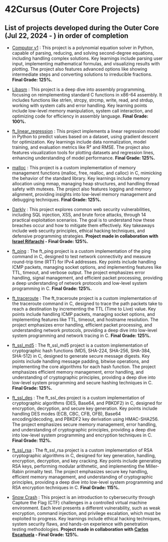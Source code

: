 # 42Cursus (Outer Core Projects)

## List of projects developed during the Outer Core (Jul 22, 2024 - ) in order of completion

- [Computor v1](https://github.com/jesuserr/42Cursus_computorv1) : This project is a polynomial equation solver in Python, capable of parsing, reducing, and solving second-degree equations, including handling complex solutions. Key learnings include parsing user input, implementing mathematical formulas, and visualizing results with plotting. The project also features advanced options like showing intermediate steps and converting solutions to irreducible fractions. **Final Grade: 125%.**

- [Libasm](https://github.com/jesuserr/42Cursus_libasm) : This project is a deep dive into assembly programming, focusing on reimplementing standard C functions in x86-64 assembly. It includes functions like strlen, strcpy, strcmp, write, read, and strdup, working with system calls and error handling. Key learning points include low-level memory manipulation, system call interaction, and optimizing code for efficiency in assembly language. **Final Grade: 100%.**

- [ft_linear_regression](https://github.com/jesuserr/42Cursus_ft_linear_regression) : This project implements a linear regression model in Python to predict values based on a dataset, using gradient descent for optimization. Key learnings include data normalization, model training, and evaluation metrics like R² and RMSE. The project also features visualization tools for plotting datasets and regression lines, enhancing understanding of model performance. **Final Grade: 125%.**

- [malloc](https://github.com/jesuserr/42Cursus_malloc) : This project is a custom implementation of memory management functions (malloc, free, realloc, and calloc) in C, mimicking the behavior of the standard library. Key learnings include memory allocation using mmap, managing heap structures, and handling thread safety with mutexes. The project also features logging and memory alignment, providing insights into low-level memory management and debugging techniques. **Final Grade: 125%.**

- [Darkly](https://github.com/jesuserr/42Cursus_darkly) : This project explores common web security vulnerabilities, including SQL injection, XSS, and brute force attacks, through 14 practical exploitation scenarios. The goal is to understand how these breaches occur and how to mitigate them effectively. Key takeaways include web security principles, ethical hacking techniques, and defensive programming strategies. **Project made in collaboration with [Israel Rifarachi](https://github.com/IsraelR1099) - Final Grade: 125%.**

- [ft_ping](https://github.com/jesuserr/42Cursus_ft_ping) : The ft_ping project is a custom implementation of the ping command in C, designed to test network connectivity and measure round-trip time (RTT) for IPv4 addresses. Key points include handling ICMP packets, managing socket options, and implementing features like TTL, timeout, and verbose output. The project emphasizes error handling, signal management, and efficient packet processing, providing a deep understanding of network protocols and low-level system programming in C. **Final Grade: 125%.**

- [ft_traceroute](https://github.com/jesuserr/42Cursus_ft_traceroute) : The ft_traceroute project is a custom implementation of the traceroute command in C, designed to trace the path packets take to reach a destination by incrementing the TTL (Time to Live) value. Key points include handling ICMP packets, managing socket options, and implementing features like TTL, timeout, and hostname resolution. The project emphasizes error handling, efficient packet processing, and understanding network protocols, providing a deep dive into low-level system programming and network tracing in C. **Final Grade: 125%.**

- [ft_ssl_md5](https://github.com/jesuserr/42Cursus_ft_ssl_md5) : The ft_ssl_md5 project is a custom implementation of cryptographic hash functions (MD5, SHA-224, SHA-256, SHA-384, SHA-512) in C, designed to generate secure message digests. Key points include handling message padding, bitwise operations, and implementing the core algorithms for each hash function. The project emphasizes efficient memory management, error handling, and understanding of cryptographic principles, providing a deep dive into low-level system programming and secure hashing techniques in C. **Final Grade: 125%.**

- [ft_ssl_des](https://github.com/jesuserr/42Cursus_ft_ssl_des) : The ft_ssl_des project is a custom implementation of cryptographic algorithms (DES, Base64, and PBKDF2) in C, designed for encryption, decryption, and secure key generation. Key points include handling DES modes (ECB, CBC, CFB, OFB), Base64 encoding/decoding, and PBKDF2 key derivation using HMAC-SHA256. The project emphasizes secure memory management, error handling, and understanding of cryptographic principles, providing a deep dive into low-level system programming and encryption techniques in C. **Final Grade: 112%.**

- [ft_ssl_rsa](https://github.com/jesuserr/42Cursus_ft_ssl_rsa) : The ft_ssl_rsa project is a custom implementation of RSA cryptographic algorithms in C, designed for key generation, handling, encryption, decryption, and key cracking. Key points include generating RSA keys, performing modular arithmetic, and implementing the Miller-Rabin primality test. The project emphasizes secure key handling, efficient memory management, and understanding of cryptographic principles, providing a deep dive into low-level system programming and RSA encryption techniques in C. **Final Grade: 115%.**

- [Snow Crash](https://github.com/jesuserr/42Cursus_snow_crash) : This project is an introduction to cybersecurity through Capture the Flag (CTF) challenges in a controlled virtual machine environment. Each level presents a different vulnerability, such as weak encryption, command injection, and privilege escalation, which must be exploited to progress. Key learnings include ethical hacking techniques, system security flaws, and hands-on experience with penetration testing methodologies. **Project made in collaboration with [Carlos Escañuela](https://github.com/cescanue) - Final Grade: 125%.**